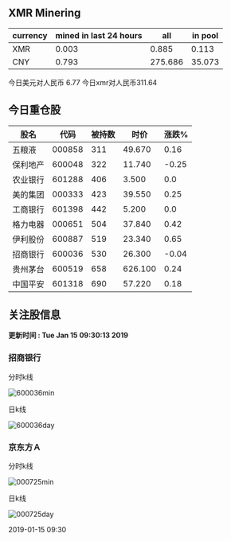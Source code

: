 ## XMR Minering

|currency|mined in last 24 hours|all|in pool|
|---|---|---|---|
|XMR|0.003|0.885|0.113|
|CNY|0.793|275.686|35.073|

今日美元对人民币 6.77	今日xmr对人民币311.64


## 今日重仓股 

|股名|代码|被持数|时价|涨跌%|
|---|---|---|---|---|
|五粮液|000858|311|49.670|0.16|
|保利地产|600048|322|11.740|-0.25|
|农业银行|601288|406|3.500|0.0|
|美的集团|000333|423|39.550|0.25|
|工商银行|601398|442|5.200|0.0|
|格力电器|000651|504|37.840|0.42|
|伊利股份|600887|519|23.340|0.65|
|招商银行|600036|530|26.300|-0.04|
|贵州茅台|600519|658|626.100|0.24|
|中国平安|601318|690|57.220|0.18|

## 关注股信息
**更新时间 : Tue Jan 15 09:30:13 2019**
### 招商银行 
分时k线

![600036min](http://image.sinajs.cn/newchart/min/n/sh600036.gif)

日k线

![600036day](http://image.sinajs.cn/newchart/daily/n/sh600036.gif)

### 京东方Ａ 
分时k线

![000725min](http://image.sinajs.cn/newchart/min/n/sz000725.gif)

日k线

![000725day](http://image.sinajs.cn/newchart/daily/n/sz000725.gif)

2019-01-15 09:30